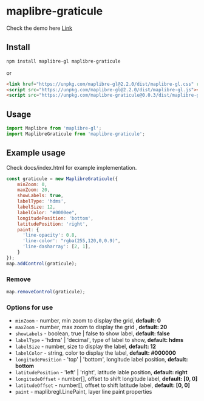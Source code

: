 # maplibre-graticule

Check the demo here [Link](https://kaditya97.github.io/maplibre-graticule/)

## Install

```bash
npm install maplibre-gl maplibre-graticule
```

or

```html
<link href="https://unpkg.com/maplibre-gl@2.2.0/dist/maplibre-gl.css" rel="stylesheet" />
<script src="https://unpkg.com/maplibre-gl@2.2.0/dist/maplibre-gl.js"></script>
<script src="https://unpkg.com/maplibre-graticule@0.0.3/dist/maplibre-graticule.js"></script>
```

## Usage
```jsx
import Maplibre from 'maplibre-gl';
import MaplibreGraticule from 'maplibre-graticule';
```

## Example usage
Check docs/index.html for example implementation.
```Javascript
const graticule = new MaplibreGraticule({
    minZoom: 0,
    maxZoom: 20,
    showLabels: true,
    labelType: 'hdms',
    labelSize: 12,
    labelColor: "#0000ee",
    longitudePosition: 'bottom',
    latitudePosition: 'right',
    paint: {
      'line-opacity': 0.8,
      'line-color': "rgba(255,120,0,0.9)",
      'line-dasharray': [2, 1],
    }
});
map.addControl(graticule);
```

### Remove

```Javascript
map.removeControl(graticule);
```

### Options for use

- `minZoom` - number, min zoom to display the grid, **default: 0**
- `maxZoom` - number, max zoom to display the grid , **default: 20**
- `showLabels` - boolean, true | false to show label, **default: false** 
- `labelType` - 'hdms' | 'decimal', type of label to show, **default: hdms**
- `labelSize` - number, size to display the label, **default: 12**
- `labelColor` - string, color to display the label, **default: #000000**
- `longitudePosition` - 'top' | 'bottom', longitude label position, **default: bottom**
- `latitudePosition` - 'left' | 'right', latitude lable position, **default: right**
- `longitudeOffset` - number[], offset to shift longitude label, **default: [0, 0]**
- `latitudeOffset` - number[], offset to shift latitude label, **default: [0, 0]**
- `paint` - maplibregl.LinePaint, layer line paint properties
